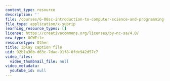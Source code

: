 ```yaml
---
content_type: resource
description: ''
file: /courses/6-00sc-introduction-to-computer-science-and-programming-spring-2011/92b1a30bd63c7dae91f80fde942d57c7_88fqFjfxgwI.srt
file_type: application/x-subrip
learning_resource_types: []
license: https://creativecommons.org/licenses/by-nc-sa/4.0/
ocw_type: OCWFile
resourcetype: Other
title: 3play caption file
uid: 92b1a30b-d63c-7dae-91f8-0fde942d57c7
video_files:
  video_thumbnail_file: null
video_metadata:
  youtube_id: null
---
```

